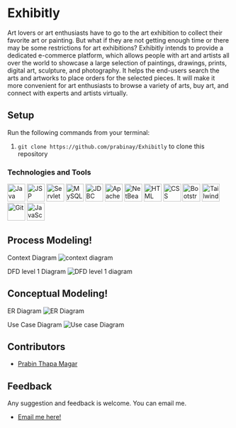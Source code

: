 # Exhibitly
Art lovers or art enthusiasts have to go to the art exhibition to collect their favorite art or painting. But what if they are not getting enough time or there may be some restrictions for art exhibitions? Exhibitly intends to provide a dedicated e-commerce platform, which allows people with art and artists all over the world to showcase a large selection of paintings, drawings, prints, digital art, sculpture, and photography. It helps the end-users search the arts and artworks to place orders for the selected pieces. It will make it more convenient for art enthusiasts to browse a variety of arts, buy art, and connect with experts and artists virtually.


## Setup

Run the following commands from your terminal:

1) `git clone https://github.com/prabinay/Exhibitly` to clone this repository 


### Technologies and Tools

<a href="https://www.java.com/"><img src="https://img.shields.io/badge/-Java-007396?style=flat-square&logo=java&logoColor=white" alt="Java" height="40" /></a>
<a href="https://www.oracle.com/java/technologies/java-server-pages-jsp.html"><img src="https://img.shields.io/badge/-JSP-007396?style=flat-square&logo=jsp&logoColor=white" alt="JSP" height="40" /></a>
<a href="https://javaee.github.io/servlet-spec/"><img src="https://img.shields.io/badge/-Servlet-007396?style=flat-square&logo=servlet&logoColor=white" alt="Servlet" height="40" /></a>
<a href="https://www.mysql.com/"><img src="https://img.shields.io/badge/-MySQL-4479A1?style=flat-square&logo=mysql&logoColor=white" alt="MySQL" height="40" /></a>
<a href="https://www.oracle.com/java/technologies/jdbc/"><img src="https://img.shields.io/badge/-JDBC-007396?style=flat-square&logo=jdbc&logoColor=white" alt="JDBC" height="40" /></a>
<a href="https://tomcat.apache.org/"><img src="https://img.shields.io/badge/-Apache%20Tomcat-F8DC75?style=flat-square&logo=apache-tomcat&logoColor=black" alt="Apache Tomcat" height="40" /></a>
<a href="https://netbeans.apache.org/"><img src="https://img.shields.io/badge/-NetBeans%20IDE-1B6AC6?style=flat-square&logo=apache-netbeans-ide&logoColor=white" alt="NetBeans IDE" height="40" /></a>
<a href="https://developer.mozilla.org/en-US/docs/Web/HTML"><img src="https://img.shields.io/badge/-HTML-E34F26?style=flat-square&logo=html5&logoColor=white" alt="HTML" height="40" /></a>
<a href="https://developer.mozilla.org/en-US/docs/Web/CSS"><img src="https://img.shields.io/badge/-CSS-1572B6?style=flat-square&logo=css3&logoColor=white" alt="CSS" height="40" /></a>
<a href="https://getbootstrap.com/"><img src="https://img.shields.io/badge/-Bootstrap-7952B3?style=flat-square&logo=bootstrap&logoColor=white" alt="Bootstrap" height="40" /></a>
<a href="https://tailwindcss.com/"><img src="https://img.shields.io/badge/-Tailwind%20CSS-38B2AC?style=flat-square&logo=tailwind-css&logoColor=white" alt="Tailwind CSS" height="40" /></a>
<a href="https://git-scm.com/"><img src="https://img.shields.io/badge/-Git-F05032?style=flat-square&logo=git&logoColor=white" alt="Git" height="40" /></a>
<a href="https://developer.mozilla.org/en-US/docs/Web/JavaScript"><img src="https://img.shields.io/badge/-JavaScript-F7DF1E?style=flat-square&logo=javascript&logoColor=black" alt="JavaScript" height="40" /></a>


## Process Modeling!
Context Diagram
![context diagram](https://github.com/prabinay/Exhibitly/assets/64364650/76bf181a-7c34-48a1-8901-1a80e1527eb7)

<!--
#DFD level 0 Diagram
#![DFD level 0 diagram](https://github.com/prabinay/Exhibitly/assets/64364650/fa93c51d-5582-40ea-ad77-18aed31bcb15)
-->  

DFD level 1 Diagram
![DFD level 1 diagram](https://github.com/prabinay/Exhibitly/assets/64364650/0f9b78cb-4d81-4f2e-8c35-eed114afdfb7)


## Conceptual Modeling!
ER Diagram
![ER Diagram](https://github.com/prabinay/Exhibitly/assets/64364650/4b8ee307-9f5e-4a2f-a8e7-5734c5d0132a)

Use Case Diagram
![Use case Diagram](https://github.com/prabinay/Exhibitly/assets/64364650/2dc6383b-e8a6-441f-b789-9a3cb35a3771)



## Contributors
- [Prabin Thapa Magar](https://github.com/prabinay/)  
<!--- [Umesh Niure Sharma](https://github.com/umeshniure)-->

## Feedback
Any suggestion and feedback is welcome. You can email me.
- <a href = "mailto: prabiney.garcia.23@gmail.com"> Email me here!</a>
